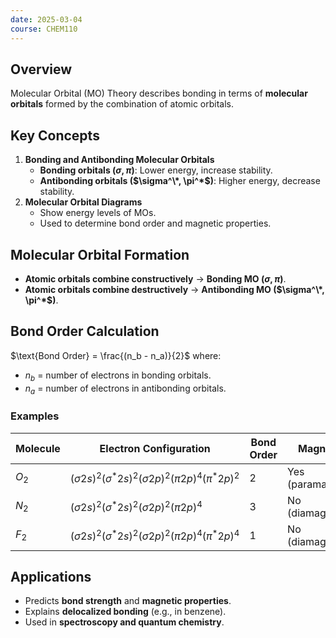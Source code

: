 ```yaml
---
date: 2025-03-04
course: CHEM110
---
```



## Overview
Molecular Orbital (MO) Theory describes bonding in terms of **molecular orbitals** formed by the combination of atomic orbitals.

## Key Concepts
1. **Bonding and Antibonding Molecular Orbitals**
   - **Bonding orbitals ($\sigma, \pi$)**: Lower energy, increase stability.
   - **Antibonding orbitals ($\sigma^\*, \pi^*$)**: Higher energy, decrease stability.
1. **Molecular Orbital Diagrams**
   - Show energy levels of MOs.
   - Used to determine bond order and magnetic properties.

## Molecular Orbital Formation
- **Atomic orbitals combine constructively** $\rightarrow$ **Bonding MO ($\sigma, \pi$)**.
- **Atomic orbitals combine destructively** $\rightarrow$ **Antibonding MO ($\sigma^\*, \pi^*$)**.


## Bond Order Calculation
$\text{Bond Order} = \frac{(n_b - n_a)}{2}$
where:
- $n_b$ = number of electrons in bonding orbitals.
- $n_a$ = number of electrons in antibonding orbitals.

### Examples
| Molecule | Electron Configuration                                                | Bond Order | Magnetic?          |
| -------- | --------------------------------------------------------------------- | ---------- | ------------------ |
| $O_2$    | $(\sigma 2s)^2 (\sigma^* 2s)^2 (\sigma 2p)^2 (\pi 2p)^4 (\pi^* 2p)^2$ | 2          | Yes (paramagnetic) |
| $N_2$    | $(\sigma 2s)^2 (\sigma^* 2s)^2 (\sigma 2p)^2 (\pi 2p)^4$              | 3          | No (diamagnetic)   |
| $F_2$    | $(\sigma 2s)^2 (\sigma^* 2s)^2 (\sigma 2p)^2 (\pi 2p)^4 (\pi^* 2p)^4$ | 1          | No (diamagnetic)   |

## Applications
- Predicts **bond strength** and **magnetic properties**.
- Explains **delocalized bonding** (e.g., in benzene).
- Used in **spectroscopy and quantum chemistry**.